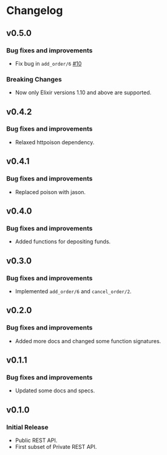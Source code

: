 # Changelog

## v0.5.0

### Bug fixes and improvements

  * Fix bug in `add_order/6` [#10](https://github.com/edennis/krakex/issues/10)

### Breaking Changes

  * Now only Elixir versions 1.10 and above are supported.

## v0.4.2

### Bug fixes and improvements

  * Relaxed httpoison dependency.

## v0.4.1

### Bug fixes and improvements

  * Replaced poison with jason.

## v0.4.0

### Bug fixes and improvements

  * Added functions for depositing funds.

## v0.3.0

### Bug fixes and improvements

  * Implemented `add_order/6` and `cancel_order/2`.

## v0.2.0

### Bug fixes and improvements

  * Added more docs and changed some function signatures.

## v0.1.1

### Bug fixes and improvements

  * Updated some docs and specs.

## v0.1.0

### Initial Release

  * Public REST API.
  * First subset of Private REST API.
